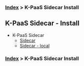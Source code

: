 ### [Index](https://github.com/K-PaaS/Guide/blob/master/README.md) > K-PaaS Sidecar Install

## K-PaaS Sidecar - Install
- K-PaaS Sidecar
  - [Sidecar](./sidecar.md)
  - [Sidecar - local](./sidecar_local.md)

### [Index](https://github.com/K-PaaS/Guide/blob/master/README.md) > K-PaaS Sidecar Install